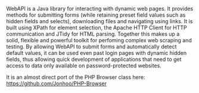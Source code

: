 WebAPI is a Java library for interacting with dynamic web pages.
It provides methods for submitting forms (while retaining preset field values such as hidden fields and selects), downloading files and navigating using links.
It is built using XPath for element selection, the Apache HTTP Client for HTTP communication and JTidy for HTML parsing.
Together this makes up a solid, flexible and powerful toolkit for perfoming complex web scraping and testing.
By allowing WebAPI to submit forms and automatically detect default values, it can be used even past login pages with dynamic hidden fields, thus allowing quick development of applications that need to get access to data only available on password-protected websites.

It is an almost direct port of the PHP Browser class here: https://github.com/Jonhoo/PHP-Browser
